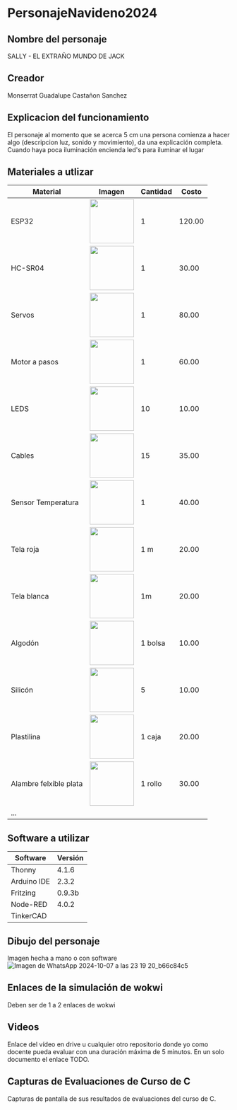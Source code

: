 # PersonajeNavideno2024
## Nombre del personaje
SALLY - EL EXTRAÑO MUNDO DE JACK
## Creador
Monserrat Guadalupe Castañon Sanchez
## Explicacion del funcionamiento
El personaje al momento que se acerca 5 cm una persona comienza a hacer algo (descripcion luz, sonido y movimiento), da una explicación completa.
Cuando haya poca iluminación encienda led's para iluminar el lugar

## Materiales a utlizar
|Material|Imagen|Cantidad|Costo|
|--|--|--|--|
|ESP32|<img src="https://github.com/user-attachments/assets/0d280367-493e-4f7c-a587-36e1f822116b" width="100"/>|1|120.00|
|HC-SR04|<img width="100" src="https://github.com/user-attachments/assets/e8f3a364-83e3-4194-9eb1-15547012fb1b"/>|1|30.00|
|Servos|<img width="100" src="https://gm0.org/es/latest/_images/hs488.jpg"/>|1|80.00|
|Motor a pasos|<img width="100" src="https://http2.mlstatic.com/D_NQ_NP_945876-MLM44692416700_012021-F.jpg"/>|1|60.00|
|LEDS|<img width="100" src="https://www.backyardboss.net/wp-content/uploads/2018/01/Light-Emitting-Diodes-LED.jpg"/>|10|10.00|
|Cables|<img width="100" src="https://th.bing.com/th/id/OIP.ZYiwEUNZTbjtTH5pSiDPWAHaHa?rs=1&pid=ImgDetMain"/>|15|35.00|
|Sensor Temperatura|<img width="100" src="https://www.emakers.com.ar/Image/0/600_750-EM9603_1.jpg"/>|1|40.00|
|Tela roja|<img width="100" src="https://wallup.net/wp-content/uploads/2018/09/27/6629-red-fabric-texture.jpg"/>|1 m|20.00|
|Tela blanca|<img width="100" src="https://th.bing.com/th/id/OIP.WoKXVVSIM0k2oyZrFCA0pgHaE8?rs=1&pid=ImgDetMain"/>|1m|20.00|
|Algodón|<img width="100" src="https://th.bing.com/th/id/OIP.13BpRcbRAVVgWqex3TDlwwHaHa?rs=1&pid=ImgDetMain"/>|1 bolsa|10.00|
|Silicón|<img width="100" src="https://d2j6dbq0eux0bg.cloudfront.net/images/28622018/1432267118.jpg"/>|5|10.00|
|Plastilina|<img width="100" src="https://img2.rtve.es/i/?w=1600&i=1378485977045.jpg"/>|1 caja|20.00|
|Alambre felxible plata|<img width="100" src="https://th.bing.com/th/id/R.62e7d9c515309f01464646c955c3643c?rik=YKi2uDZKGCEsDQ&pid=ImgRaw&r=0"/>|1 rollo|30.00|
|...||||

## Software a utilizar
|Software|Versión|
|--|--|
|Thonny|4.1.6|
|Arduino IDE|2.3.2|
|Fritzing|0.9.3b|
|Node-RED|4.0.2|
|TinkerCAD||

## Dibujo del personaje
Imagen hecha a mano o con software
![Imagen de WhatsApp 2024-10-07 a las 23 19 20_b66c84c5](https://github.com/user-attachments/assets/c4542943-213b-4ffe-a37b-4e998f008c1e)

## Enlaces de la simulación de wokwi
Deben ser de 1 a 2 enlaces de wokwi

## Videos
Enlace del vídeo en drive u cualquier otro repositorio donde yo como docente pueda evaluar con una duración máxima de 5 minutos. En un solo documento el enlace TODO.

## Capturas de Evaluaciones de Curso de C
Capturas de pantalla de sus resultados de evaluaciones del curso de C. 
